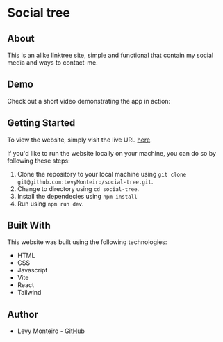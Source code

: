 # Social tree

## About

This is an alike linktree site, simple and functional that contain my social media and ways to contact-me.

## Demo

Check out a short video demonstrating the app in action:

## Getting Started

To view the website, simply visit the live URL <a href="https://social-tree-levymonteiro.vercel.app" target="_blank">here</a>.

If you'd like to run the website locally on your machine, you can do so by following these steps:

<ol>
<li>Clone the repository to your local machine using <code>git clone git@github.com:LevyMonteiro/social-tree.git</code>.</li>
<li>Change to directory using <code>cd social-tree</code>.</li>
<li>Install the dependecies using <code>npm install</code></li>
<li>Run using <code>npm run dev</code>.</li>
</ol>

## Built With

This website was built using the following technologies:

<ul>
<li>HTML</li>
<li>CSS</li>
<li>Javascript</li>
<li>Vite</li>
<li>React</li>
<li>Tailwind</li>
</ul>

## Author

<ul>
<li>Levy Monteiro - <a href="https://github.com/LevyMonteiro" target="_blank">GitHub</a></li>
</ul>
